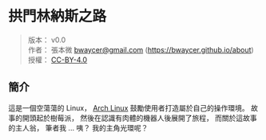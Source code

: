 拱門林納斯之路
=======


> 版本： v0.0<br />
> 作者： 張本微 <bwaycer@gmail.com> (https://bwaycer.github.io/about)<br />
> 授權： [CC-BY-4.0](https://creativecommons.org/licenses/by/4.0/deed.zh_TW)



## 簡介


這是一個空蕩蕩的 Linux，
[Arch Linux](https://www.archlinux.org/)
鼓勵使用者打造屬於自己的操作環境。
故事的開頭起於樹莓派，
然後在認識有肉體的機器人後展開了旅程，
而關於這故事的主人翁， 筆者我 ... 咦？ 我的主角光環呢？

